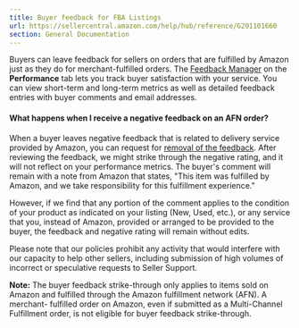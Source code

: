 ```yaml
---
title: Buyer feedback for FBA Listings
url: https://sellercentral.amazon.com/help/hub/reference/G201101660
section: General Documentation
---
```


Buyers can leave feedback for sellers on orders that are fulfilled by Amazon
just as they do for merchant-fulfilled orders. The [Feedback
Manager](https://sellercentral.amazon.com/feedback-manager/index.html#/) on
the **Performance** tab lets you track buyer satisfaction with your service.
You can view short-term and long-term metrics as well as detailed feedback
entries with buyer comments and email addresses.

#### What happens when I receive a negative feedback on an AFN order?

When a buyer leaves negative feedback that is related to delivery service
provided by Amazon, you can request for [removal of the
feedback](/gp/help/GSVLUKGSWX9EEM9N). After reviewing the feedback, we might
strike through the negative rating, and it will not reflect on your
performance metrics. The buyer's comment will remain with a note from Amazon
that states, "This item was fulfilled by Amazon, and we take responsibility
for this fulfillment experience."

However, if we find that any portion of the comment applies to the condition
of your product as indicated on your listing (New, Used, etc.), or any service
that you, instead of Amazon, provided or arranged to be provided to the buyer,
the feedback and negative rating will remain without edits.

Please note that our policies prohibit any activity that would interfere with
our capacity to help other sellers, including submission of high volumes of
incorrect or speculative requests to Seller Support.

**Note:** The buyer feedback strike-through only applies to items sold on
Amazon and fulfilled through the Amazon fulfillment network (AFN). A merchant-
fulfilled order on Amazon, even if submitted as a Multi-Channel Fulfillment
order, is not eligible for buyer feedback strike-through.

